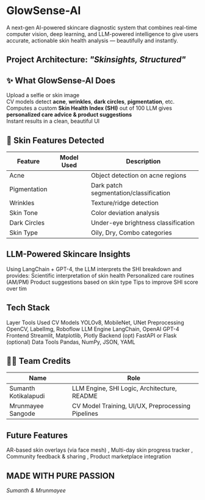 # GlowSense-AI
A next-gen AI-powered skincare diagnostic system that combines real-time computer vision, deep learning, and LLM-powered intelligence to give users accurate, actionable skin health analysis — beautifully and instantly.
##  Project Architecture: *"Skinsights, Structured"*

## ✨ What GlowSense-AI Does
Upload a selfie or skin image  
CV models detect **acne**, **wrinkles**, **dark circles**, **pigmentation**, etc.  
Computes a custom **Skin Health Index (SHI)** out of 100
LLM gives **personalized care advice & product suggestions**  
Instant results in a clean, beautiful UI

## 🧬 Skin Features Detected

| Feature         | Model Used           | Description                            |
|----------------|----------------------|----------------------------------------|
| Acne            |                     | Object detection on acne regions       |
| Pigmentation    |                     | Dark patch segmentation/classification |
| Wrinkles        |                     | Texture/ridge detection                |
| Skin Tone       |                     | Color deviation analysis               |
| Dark Circles    |                     | Under-eye brightness classification    |
| Skin Type       |                     | Oily, Dry, Combo categories            |

## LLM-Powered Skincare Insights
Using LangChain + GPT-4, the LLM interprets the SHI breakdown and provides:
 Scientific interpretation of skin health
 Personalized care routines (AM/PM)
 Product suggestions based on skin type
 Tips to improve SHI score over tim

 ## Tech Stack
Layer	Tools Used
CV Models	YOLOv8, MobileNet, UNet
Preprocessing	OpenCV, LabelImg, Roboflow
LLM Engine	LangChain, OpenAI GPT-4
Frontend	Streamlit, Matplotlib, Plotly
Backend (opt)	FastAPI or Flask (optional)
Data Tools	Pandas, NumPy, JSON, YAML

## 🧑‍💻 Team Credits
|Name	               | Role                                                 |
|--------------------|------------------------------------------------------|
|Sumanth Kotikalapudi|	LLM Engine, SHI Logic, Architecture, README         |
|Mrunmayee Sangode   |	CV Model Training, UI/UX, Preprocessing Pipelines   |

## Future Features
 AR-based skin overlays (via face mesh) , 
 Multi-day skin progress tracker , 
 Community feedback & sharing , 
 Product marketplace integration

## MADE WITH PURE PASSION 
*Sumanth & Mrunmayee*
